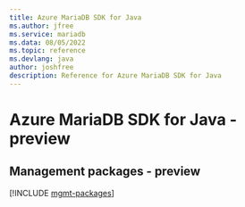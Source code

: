 ```yaml
---
title: Azure MariaDB SDK for Java
ms.author: jfree
ms.service: mariadb
ms.data: 08/05/2022
ms.topic: reference
ms.devlang: java
author: joshfree
description: Reference for Azure MariaDB SDK for Java
---
```

# Azure MariaDB SDK for Java - preview

## Management packages - preview
[!INCLUDE [mgmt-packages](mariadb-mgmt-index.md)]